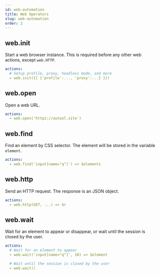 ```yaml
---
id: web-automation
title: Web Operators
slug: web-automation
order: 2
---
```


## web.init

Start a web browser instance. This is required before any other web actions, except `web.HTTP`.

```yaml
actions:
  # Setup profile, proxy, headless mode, and more
  - web.init({{ {'profile':..., 'proxy':...} }})
```

## web.open

Open a web URL.

```yaml
actions:
  - web.open('https://autool.site')
```

## web.find

Find an element by CSS selector. The element will be stored in the variable `element`.

```yaml
actions:
  - web.find('input[name="q"]') => $elements
```

## web.http

Send an HTTP request. The response is an JSON object.

```yaml
actions:
  - web.http(GET, ...) => $r
```

## web.wait

Wait for an element to appear or disappear, or wait until the session is closed by the user.

```yaml
actions:
  # Wait for an element to appear
  - web.wait('input[name="q"]', 10) => $element

  # Wait until the session is closed by the user
  - web.wait()
```
